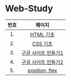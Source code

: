 # Web-Study
|번호|페이지|
|:---:|:---:|
|1.|[HTML 기초](https://html-css-day1-js.netlify.app/)|
|2.|[CSS 기초](https://html-css-day2-js.netlify.app/)|
|3.|[구글 사이트 만들기1](https://html-css-day3-js.netlify.app/)|
|4.|[구글 사이트 만들기2](https://html-css-day4-js.netlify.app/)|
|5.|[position, flex](https://html-css-day5-js.netlify.app/)|
